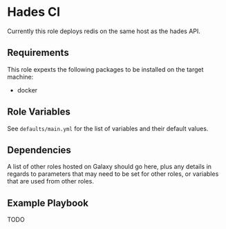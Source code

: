 Hades CI
=========

Currently this role deploys redis on the same host as the hades API. 


Requirements
------------

This role expexts the following packages to be installed on the target machine:

- docker

Role Variables
--------------

See `defaults/main.yml` for the list of variables and their default values.

Dependencies
------------

A list of other roles hosted on Galaxy should go here, plus any details in regards to parameters that may need to be set for other roles, or variables that are used from other roles.

Example Playbook
----------------

TODO
